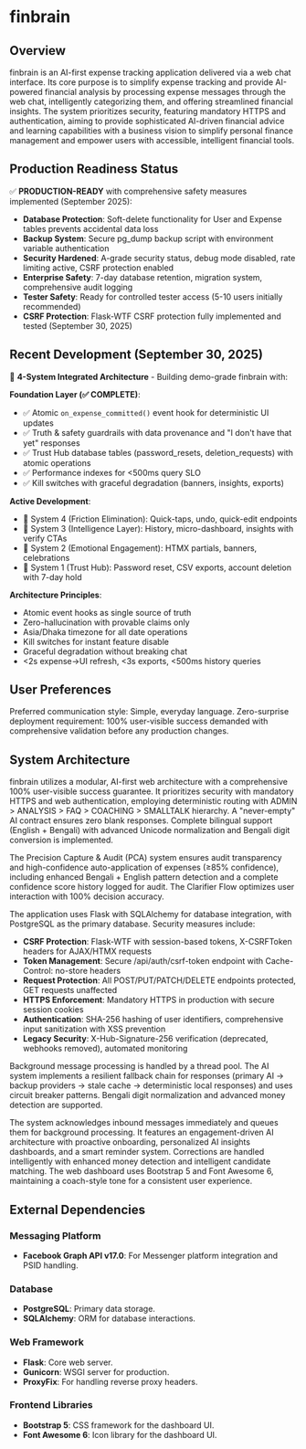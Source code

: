# finbrain

## Overview
finbrain is an AI-first expense tracking application delivered via a web chat interface. Its core purpose is to simplify expense tracking and provide AI-powered financial analysis by processing expense messages through the web chat, intelligently categorizing them, and offering streamlined financial insights. The system prioritizes security, featuring mandatory HTTPS and authentication, aiming to provide sophisticated AI-driven financial advice and learning capabilities with a business vision to simplify personal finance management and empower users with accessible, intelligent financial tools.

## Production Readiness Status
✅ **PRODUCTION-READY** with comprehensive safety measures implemented (September 2025):
- **Database Protection**: Soft-delete functionality for User and Expense tables prevents accidental data loss
- **Backup System**: Secure pg_dump backup script with environment variable authentication 
- **Security Hardened**: A-grade security status, debug mode disabled, rate limiting active, CSRF protection enabled
- **Enterprise Safety**: 7-day database retention, migration system, comprehensive audit logging
- **Tester Safety**: Ready for controlled tester access (5-10 users initially recommended)
- **CSRF Protection**: Flask-WTF CSRF protection fully implemented and tested (September 30, 2025)

## Recent Development (September 30, 2025)
🚧 **4-System Integrated Architecture** - Building demo-grade finbrain with:

**Foundation Layer (✅ COMPLETE)**:
- ✅ Atomic `on_expense_committed()` event hook for deterministic UI updates
- ✅ Truth & safety guardrails with data provenance and "I don't have that yet" responses  
- ✅ Trust Hub database tables (password_resets, deletion_requests) with atomic operations
- ✅ Performance indexes for <500ms query SLO
- ✅ Kill switches with graceful degradation (banners, insights, exports)

**Active Development**:
- 🔧 System 4 (Friction Elimination): Quick-taps, undo, quick-edit endpoints
- 🔧 System 3 (Intelligence Layer): History, micro-dashboard, insights with verify CTAs
- 🔧 System 2 (Emotional Engagement): HTMX partials, banners, celebrations
- 🔧 System 1 (Trust Hub): Password reset, CSV exports, account deletion with 7-day hold

**Architecture Principles**:
- Atomic event hooks as single source of truth
- Zero-hallucination with provable claims only
- Asia/Dhaka timezone for all date operations
- Kill switches for instant feature disable
- Graceful degradation without breaking chat
- <2s expense→UI refresh, <3s exports, <500ms history queries

## User Preferences
Preferred communication style: Simple, everyday language.
Zero-surprise deployment requirement: 100% user-visible success demanded with comprehensive validation before any production changes.

## System Architecture
finbrain utilizes a modular, AI-first web architecture with a comprehensive 100% user-visible success guarantee. It prioritizes security with mandatory HTTPS and web authentication, employing deterministic routing with ADMIN > ANALYSIS > FAQ > COACHING > SMALLTALK hierarchy. A "never-empty" AI contract ensures zero blank responses. Complete bilingual support (English + Bengali) with advanced Unicode normalization and Bengali digit conversion is implemented.

The Precision Capture & Audit (PCA) system ensures audit transparency and high-confidence auto-application of expenses (≥85% confidence), including enhanced Bengali + English pattern detection and a complete confidence score history logged for audit. The Clarifier Flow optimizes user interaction with 100% decision accuracy.

The application uses Flask with SQLAlchemy for database integration, with PostgreSQL as the primary database. Security measures include:
- **CSRF Protection**: Flask-WTF with session-based tokens, X-CSRFToken headers for AJAX/HTMX requests
- **Token Management**: Secure /api/auth/csrf-token endpoint with Cache-Control: no-store headers
- **Request Protection**: All POST/PUT/PATCH/DELETE endpoints protected, GET requests unaffected
- **HTTPS Enforcement**: Mandatory HTTPS in production with secure session cookies
- **Authentication**: SHA-256 hashing of user identifiers, comprehensive input sanitization with XSS prevention
- **Legacy Security**: X-Hub-Signature-256 verification (deprecated, webhooks removed), automated monitoring

Background message processing is handled by a thread pool. The AI system implements a resilient fallback chain for responses (primary AI → backup providers → stale cache → deterministic local responses) and uses circuit breaker patterns. Bengali digit normalization and advanced money detection are supported.

The system acknowledges inbound messages immediately and queues them for background processing. It features an engagement-driven AI architecture with proactive onboarding, personalized AI insights dashboards, and a smart reminder system. Corrections are handled intelligently with enhanced money detection and intelligent candidate matching. The web dashboard uses Bootstrap 5 and Font Awesome 6, maintaining a coach-style tone for a consistent user experience.

## External Dependencies

### Messaging Platform
- **Facebook Graph API v17.0**: For Messenger platform integration and PSID handling.

### Database
- **PostgreSQL**: Primary data storage.
- **SQLAlchemy**: ORM for database interactions.

### Web Framework
- **Flask**: Core web server.
- **Gunicorn**: WSGI server for production.
- **ProxyFix**: For handling reverse proxy headers.

### Frontend Libraries
- **Bootstrap 5**: CSS framework for the dashboard UI.
- **Font Awesome 6**: Icon library for the dashboard UI.